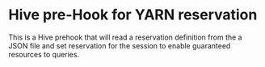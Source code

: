 Hive pre-Hook for YARN reservation
==================================

This is a Hive prehook that will read a reservation definition from the a JSON file and set reservation for the session to enable guaranteed resources to queries.
